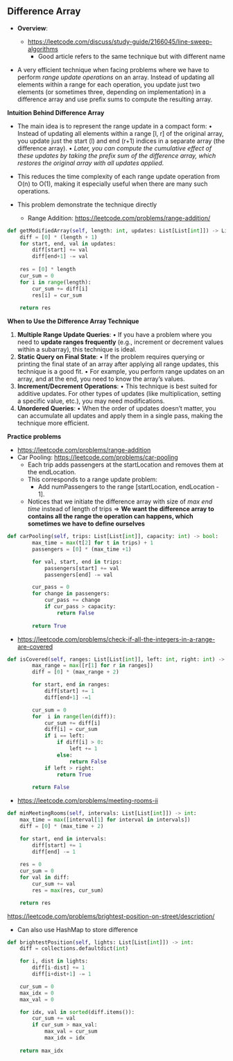 ## Difference Array
- **Overview**: 
	- https://leetcode.com/discuss/study-guide/2166045/line-sweep-algorithms
		- Good article refers to the same technique but with different name

- A very efficient technique when facing problems where we have to perform *range update operations* on an array. Instead of updating all elements within a range for each operation, you update just two elements (or sometimes three, depending on implementation) in a difference array and use prefix sums to compute the resulting array.

**Intuition Behind Difference Array**
- The main idea is to represent the range update in a compact form:
	•	Instead of updating all elements within a range [l, r] of the original array, you update just the start (l) and end (r+1) indices in a separate array (the difference array).
	•	*Later, you can compute the cumulative effect of these updates by taking the prefix sum of the difference array, which restores the original array with all updates applied.*
- This reduces the time complexity of each range update operation from O(n) to O(1), making it especially useful when there are many such operations.

- This problem demonstrate the technique directly
	- Range Addition: https://leetcode.com/problems/range-addition/
```python
def getModifiedArray(self, length: int, updates: List[List[int]]) -> List[int]:
	diff = [0] * (length + 1)
	for start, end, val in updates:
		diff[start] += val
		diff[end+1] -= val
	
	res = [0] * length
	cur_sum = 0
	for i in range(length):
		cur_sum += diff[i]
		res[i] = cur_sum
	
	return res
```

**When to Use the Difference Array Technique**
1. **Multiple Range Update Queries**:
	• If you have a problem where you need to **update ranges frequently** (e.g., increment or decrement values within a subarray), this technique is ideal.
2. **Static Query on Final State**:
	• If the problem requires querying or printing the final state of an array after applying all range updates, this technique is a good fit.
	• For example, you perform range updates on an array, and at the end, you need to know the array’s values.
3. **Increment/Decrement Operations**:
	• This technique is best suited for additive updates. For other types of updates (like multiplication, setting a specific value, etc.), you may need modifications.
4. **Unordered Queries**:
	• When the order of updates doesn’t matter, you can accumulate all updates and apply them in a single pass, making the technique more efficient.

**Practice problems**
- https://leetcode.com/problems/range-addition
- Car Pooling: https://leetcode.com/problems/car-pooling
	- Each trip adds passengers at the startLocation and removes them at the endLocation.
	- This corresponds to a range update problem:
		- Add numPassengers to the range [startLocation, endLocation - 1].
	- Notices that we initiate the difference array with size of *max end time* instead of length of trips => **We want the difference array to contains all the range the operation can happens, which sometimes we have to define ourselves**
```python
def carPooling(self, trips: List[List[int]], capacity: int) -> bool:
        max_time = max(t[2] for t in trips) + 1
        passengers = [0] * (max_time +1)

        for val, start, end in trips:
            passengers[start] += val
            passengers[end] -= val

        cur_pass = 0
        for change in passengers:
            cur_pass += change
            if cur_pass > capacity:
                return False
        
        return True
```

- https://leetcode.com/problems/check-if-all-the-integers-in-a-range-are-covered
```python
def isCovered(self, ranges: List[List[int]], left: int, right: int) -> bool:
        max_range = max([r[1] for r in ranges])
        diff = [0] * (max_range + 2)

        for start, end in ranges:
            diff[start] += 1
            diff[end+1] -=1

        cur_sum = 0
        for  i in range(len(diff)):
            cur_sum += diff[i]
            diff[i] = cur_sum
            if i == left:
                if diff[i] > 0:
                    left += 1
                else:
                    return False
            if left > right:
                return True
        
        return False
```

- https://leetcode.com/problems/meeting-rooms-ii
```python
def minMeetingRooms(self, intervals: List[List[int]]) -> int:
	max_time = max([interval[1] for interval in intervals])
	diff = [0] * (max_time + 2)

	for start, end in intervals:
		diff[start] += 1
		diff[end] -= 1
	
	res = 0
	cur_sum = 0
	for val in diff:
		cur_sum += val
		res = max(res, cur_sum)

	return res
```

https://leetcode.com/problems/brightest-position-on-street/description/
- Can also use HashMap to store difference
```python
def brightestPosition(self, lights: List[List[int]]) -> int:
	diff = collections.defaultdict(int)

	for i, dist in lights:
		diff[i-dist] += 1
		diff[i+dist+1] -= 1

	cur_sum = 0
	max_idx = 0
	max_val = 0

	for idx, val in sorted(diff.items()):
		cur_sum += val
		if cur_sum > max_val:
			max_val = cur_sum
			max_idx = idx
	
	return max_idx
```